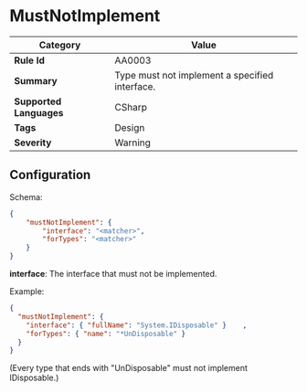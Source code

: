 ﻿# MustNotImplement

| Category                | Value                                          |
|-------------------------|------------------------------------------------|
| **Rule Id**             | AA0003                                         |
| **Summary**             | Type must not implement a specified interface. |
| **Supported Languages** | CSharp                                         |
| **Tags**                | Design                                         |
| **Severity**            | Warning                                        |

## Configuration

Schema:
    
```json
{
    "mustNotImplement": {
        "interface": "<matcher>",
        "forTypes": "<matcher>"
    }
}
```

**interface**: The interface that must not be implemented.

Example:
```json
{
  "mustNotImplement": {
    "interface": { "fullName": "System.IDisposable" }    ,
    "forTypes": { "name": "*UnDisposable" }
  }
}
```

(Every type that ends with "UnDisposable" must not implement IDisposable.)